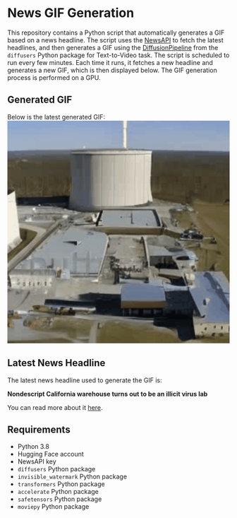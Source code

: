 # News GIF Generation
This repository contains a Python script that automatically generates a GIF based on a news headline. The script uses the [NewsAPI](https://newsapi.org/) to fetch the latest headlines, and then generates a GIF using the [DiffusionPipeline](https://github.com/huggingface/diffusers) from the `diffusers` Python package for Text-to-Video task.
The script is scheduled to run every few minutes. Each time it runs, it fetches a new headline and generates a new GIF, which is then displayed below. The GIF generation process is performed on a GPU.

## Generated GIF
Below is the latest generated GIF:
![Generated GIF](output.gif?raw=true&v=1690920462)

## Latest News Headline
The latest news headline used to generate the GIF is:

**Nondescript California warehouse turns out to be an illicit virus lab**

You can read more about it [here](https://www.dailymail.co.uk/health/article-12357073/Unassuming-warehouse-California-turns-illegal-Chinese-run-virus-laboratory-genetically-engineering-mice-experimenting-HIV-herpes-malaria.html).

## Requirements
- Python 3.8
- Hugging Face account
- NewsAPI key
- `diffusers` Python package
- `invisible_watermark` Python package
- `transformers` Python package
- `accelerate` Python package
- `safetensors` Python package
- `moviepy` Python package
